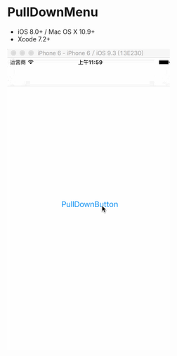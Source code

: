 # PullDownMenu


- iOS 8.0+ / Mac OS X 10.9+ 
- Xcode 7.2+



![image](https://github.com/kimi2000/DJPullDownMenuDemo/blob/master/PullDownMenu.gif)
